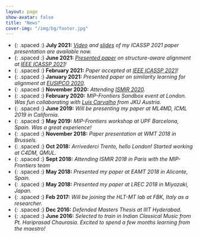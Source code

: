```yaml
---
layout: page
show-avatar: false
title: "News"
cover-img: "/img/bg/footer.jpg"
---
```


* {: .spaced :} **July 2021:** *[Video](https://youtu.be/0kni53Kys3U) and [slides](https://sigport.org/documents/slides-icassp-2021-paper-structure-aware-alignment) of my ICASSP 2021 paper presentation are available now.*
* {: .spaced :} **June 2021:** *[Presented paper](https://twitter.com/ieeeICASSP/status/1402949138959028230) on structure-aware alignment at [IEEE ICASSP 2021](https://2021.ieeeicassp.org/)!*
* {: .spaced :} **February 2021:** *Paper accepted at [IEEE ICASSP 2021](https://2021.ieeeicassp.org/)!* 
* {: .spaced :} **January 2021:** *Presented paper on similarity learning for alignment at [EUSIPCO 2020](https://signalprocessingsociety.org/blog/eusipco-2020-2020-28th-european-signal-processing-conference).* 
* {: .spaced :} **November 2020:** *Attending [ISMIR 2020](https://www.ismir2020.net/).* 
* {: .spaced :} **February 2020:** *MIP-Frontiers Sandbox event at London. Was fun collaborating with [Luis Carvalho](https://www.jku.at/en/institute-of-computational-perception/about-us/people/luis-carvalho) from JKU Austria.*  
* {: .spaced :} **June 2019:** *Will be presenting my paper at ML4MD, ICML 2019 in California.*
* {: .spaced :} **May 2019:** *MIP-Frontiers workshop at UPF Barcelona, Spain. Was a great experience!*
* {: .spaced :} **November 2018:** *Paper presentation at WMT 2018 in Brussels.*  
* {: .spaced :} **Oct 2018:** *Arrivederci Trento, hello London! Started working at C4DM, QMUL.*  
* {: .spaced :} **Sept 2018:** *Attending ISMIR 2018 in Paris with the MIP-Frontiers team*  
* {: .spaced :} **May 2018:** *Presented my paper at EAMT 2018 in Alicante, Spain.*
* {: .spaced :} **May 2018:** *Presented my paper at LREC 2018 in Miyazaki, Japan.*
* {: .spaced :} **Feb 2017:** *Will be joining the HLT-MT lab at FBK, Italy as a researcher.*
* {: .spaced :} **Dec 2016:** *Defended Masters Thesis at IIIT Hyderabad.*
* {: .spaced :} **June 2016:** *Selected to train in Indian Classical Music from Pt. Hariprasad Chaurasia. Excited to spend a few months learning from the maestro!*
